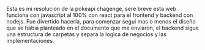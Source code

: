 Esta es mi resolucion de la pokeapi chagenge, sere breve esta web funciona con javascript al 100% con react para el frontend y backend con nodejs.
Fue divertido hacerla, para comenzar segui mas o menos el diseño que se habia planteado en el documento que me enviaron, el backend sigue una estructura de carpetas y separa la logica de negocios y las implementaciones.
